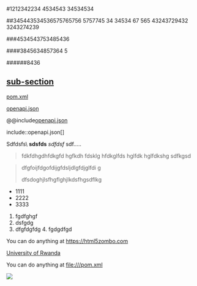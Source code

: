 #1212342234 4534543 34534534

##345443534536575765756 5757745 34 34534 67 565   43243729432 3243274239

###4534543753485436 

####3845634857364 5

######8436 


##  [sub-section](./pom.xml#sub-section)

[pom.xml](pom.xml)

[openapi.json](openapi.json)

@@include[openapi.json](openapi.json)

include::openapi.json[]

Sdfdsfs\ **sdsfds** _sdfdsf_ sdf.....


>fdkfdhgdhfdkgfd hgfkdh fdsklg hfdkglfds hglfdk hglfdkshg sdfkgsd


>dfgfoijfdgofdijgfdsljdlgfdjglfdi g
>
>dfsdoghjlsfhgflghjlkdsfhgsdflkg

- 1111
- 2222
- 3333

1. fgdfghgf
2. dsfgdg
3. dfgfdgfdg
4\. fgdgdfgd


You can do anything at <https://html5zombo.com>

[University of Rwanda](http://www.ur.ac.rw)

You can do anything at <file:///pom.xml>

![](https://commonmark.org/help/images/favicon.png)

